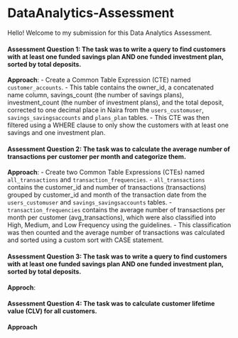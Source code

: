 # DataAnalytics-Assessment

Hello! Welcome to my submission for this Data Analytics Assessment.

#### Assessment Question 1: The task was to write a query to find customers with at least one funded savings plan AND one funded investment plan, sorted by total deposits.
**Approach**:
          - Create a Common Table Expression (CTE) named `customer_accounts`. 
          - This table contains the owner_id, a concatenated name column, savings_count (the number of savings plans), investment_count (the number of investment plans), and the total deposit, corrected to one               decimal place in Naira from the `users_customuser`, `savings_savingsaccounts` and `plans_plan` tables.
          - This CTE was then filtered using a WHERE clause to only show the customers with at least one savings and one investment plan.

#### Assessment Question 2: The task was to calculate the average number of transactions per customer per month and categorize them.
**Approach**:
          - Create two Common Table Expressions (CTEs) named `all_transactions` and `transaction_frequencies`.
          - `all_transactions` contains the customer_id and number of transactions (transactions) grouped by customer_id and month of the transaction date from the `users_customuser` and `savings_savingsaccounts` tables.
          - `transaction_frequencies` contains the average number of transactions per month per customer (avg_transactions), which were also classified into High, Medium, and Low Frequency using the guidelines.
          - This classification was then counted and the average number of transactions was calculated and sorted using a custom sort with CASE statement.

#### Assessment Question 3: The task was to write a query to find customers with at least one funded savings plan AND one funded investment plan, sorted by total deposits.
**Approch**:


#### Assessment Question 4: The task was to calculate customer lifetime value (CLV) for all customers.
**Approach**

